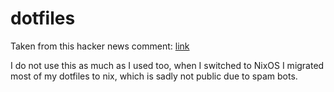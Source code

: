# dotfiles

Taken from this hacker news comment: [link](https://news.ycombinator.com/item?id=11070797)

I do not use this as much as I used too, when I switched to NixOS I migrated most of my dotfiles to nix, which is sadly not public due to spam bots.
